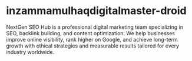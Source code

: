 # inzammamulhaqdigitalmaster-droid
NextGen SEO Hub is a professional digital marketing team specializing in SEO, backlink building, and content optimization. We help businesses improve online visibility, rank higher on Google, and achieve long-term growth with ethical strategies and measurable results tailored for every industry worldwide.
